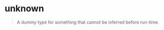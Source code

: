 # unknown<a name="unknown"></a>  
> A dummy type for something that cannot be inferred before run-time.  

